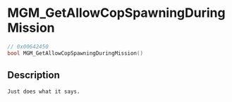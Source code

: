 # MGM_GetAllowCopSpawningDuringMission
```c
// 0x00642450
bool MGM_GetAllowCopSpawningDuringMission()
```
## Description
```
Just does what it says.
```
